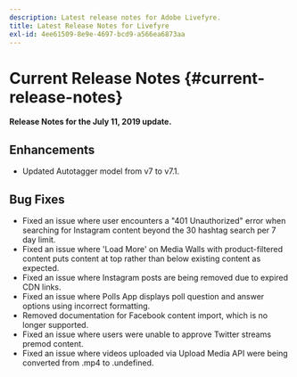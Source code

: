 ```yaml
---
description: Latest release notes for Adobe Livefyre.
title: Latest Release Notes for Livefyre
exl-id: 4ee61509-8e9e-4697-bcd9-a566ea6873aa
---
```

# Current Release Notes {#current-release-notes}

**Release Notes for the July 11, 2019 update.**

## Enhancements

* Updated Autotagger model from v7 to v7.1.

## Bug Fixes

* Fixed an issue where user encounters a "401 Unauthorized" error when searching for Instagram content beyond the 30 hashtag search per 7 day limit.
* Fixed an issue where 'Load More' on Media Walls with product-filtered content puts content at top rather than below existing content as expected.
* Fixed an issue where Instagram posts are being removed due to expired CDN links.
* Fixed an issue where Polls App displays poll question and answer options using incorrect formatting.
* Removed documentation for Facebook content import, which is no longer supported.
* Fixed an issue where users were unable to approve Twitter streams premod content.
* Fixed an issue where videos uploaded via Upload Media API were being converted from .mp4 to .undefined.
